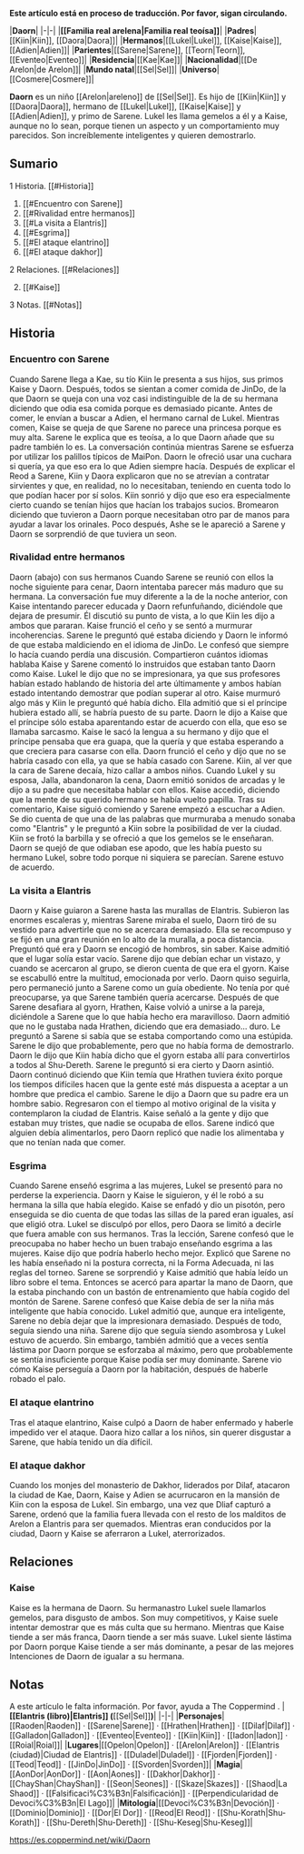 **Este artículo está en proceso de traducción. Por favor, sigan circulando.**


|**Daorn**|
|-|-|
|**[[Familia real arelena\|Familia real teoísa]]**|
|**Padres**|[[Kiin\|Kiin]], [[Daora\|Daora]]|
|**Hermanos**|[[Lukel\|Lukel]], [[Kaise\|Kaise]], [[Adien\|Adien]]|
|**Parientes**|[[Sarene\|Sarene]], [[Teorn\|Teorn]], [[Eventeo\|Eventeo]]|
|**Residencia**|[[Kae\|Kae]]|
|**Nacionalidad**|[[De Arelon\|de Arelon]]|
|**Mundo natal**|[[Sel\|Sel]]|
|**Universo**|[[Cosmere\|Cosmere]]|

**Daorn** es un niño [[Arelon\|areleno]] de [[Sel\|Sel]].
Es hijo de [[Kiin\|Kiin]] y [[Daora\|Daora]], hermano de [[Lukel\|Lukel]], [[Kaise\|Kaise]] y [[Adien\|Adien]], y primo de Sarene.
Lukel les llama gemelos a él y a Kaise, aunque no lo sean, porque tienen un aspecto y un comportamiento muy parecidos. Son increíblemente inteligentes y quieren demostrarlo.

## Sumario

1 Historia. [[#Historia]] 

1. [[#Encuentro con Sarene]] 
1. [[#Rivalidad entre hermanos]] 
1. [[#La visita a Elantris]] 
1. [[#Esgrima]] 
1. [[#El ataque elantrino]] 
1. [[#El ataque dakhor]] 


2 Relaciones. [[#Relaciones]] 

2. [[#Kaise]] 


3 Notas. [[#Notas]] 


## Historia
### Encuentro con Sarene
Cuando Sarene llega a Kae, su tío Kiin le presenta a sus hijos, sus primos Kaise y Daorn. Después, todos se sientan a comer comida de JinDo, de la que Daorn se queja con una voz casi indistinguible de la de su hermana diciendo que odia esa comida porque es demasiado picante. Antes de comer, le envían a buscar a Adien, el hermano carnal de Lukel.
Mientras comen, Kaise se queja de que Sarene no parece una princesa porque es muy alta. Sarene le explica que es teoísa, a lo que Daorn añade que su padre también lo es. La conversación continúa mientras Sarene se esfuerza por utilizar los palillos típicos de MaiPon. Daorn le ofreció usar una cuchara si quería, ya que eso era lo que Adien siempre hacía.
Después de explicar el Reod a Sarene, Kiin y Daora explicaron que no se atrevían a contratar sirvientes y que, en realidad, no lo necesitaban, teniendo en cuenta todo lo que podían hacer por sí solos. Kiin sonrió y dijo que eso era especialmente cierto cuando se tenían hijos que hacían los trabajos sucios. Bromearon diciendo que tuvieron a Daorn porque necesitaban otro par de manos para ayudar a lavar los orinales. Poco después, Ashe se le apareció a Sarene y Daorn se sorprendió de que tuviera un seon.

### Rivalidad entre hermanos
  Daorn (abajo) con sus hermanos
Cuando Sarene se reunió con ellos la noche siguiente para cenar, Daorn intentaba parecer más maduro que su hermana. La conversación fue muy diferente a la de la noche anterior, con Kaise intentando parecer educada y Daorn refunfuñando, diciéndole que dejara de presumir. Él discutió su punto de vista, a lo que Kiin les dijo a ambos que pararan.
Kaise frunció el ceño y se sentó a murmurar incoherencias. Sarene le preguntó qué estaba diciendo y Daorn le informó de que estaba maldiciendo en el idioma de JinDo. Le confesó que siempre lo hacía cuando perdía una discusión. Compartieron cuántos idiomas hablaba Kaise y Sarene comentó lo instruidos que estaban tanto Daorn como Kaise. Lukel le dijo que no se impresionara, ya que sus profesores habían estado hablando de historia del arte últimamente y ambos habían estado intentando demostrar que podían superar al otro.
Kaise murmuró algo más y Kiin le preguntó qué había dicho. Ella admitió que si el príncipe hubiera estado allí, se habría puesto de su parte. Daorn le dijo a Kaise que el príncipe sólo estaba aparentando estar de acuerdo con ella, que eso se llamaba sarcasmo. Kaise le sacó la lengua a su hermano y dijo que el príncipe pensaba que era guapa, que la quería y que estaba esperando a que creciera para casarse con ella. Daorn frunció el ceño y dijo que no se habría casado con ella, ya que se había casado con Sarene. Kiin, al ver que la cara de Sarene decaía, hizo callar a ambos niños.
Cuando Lukel y su esposa, Jalla, abandonaron la cena, Daorn emitió sonidos de arcadas y le dijo a su padre que necesitaba hablar con ellos. Kaise accedió, diciendo que la mente de su querido hermano se había vuelto papilla. Tras su comentario, Kaise siguió comiendo y Sarene empezó a escuchar a Adien. Se dio cuenta de que una de las palabras que murmuraba a menudo sonaba como "Elantris" y le preguntó a Kiin sobre la posibilidad de ver la ciudad. Kiin se frotó la barbilla y se ofreció a que los gemelos se le enseñaran. Daorn se quejó de que odiaban ese apodo, que les había puesto su hermano Lukel, sobre todo porque ni siquiera se parecían. Sarene estuvo de acuerdo.

### La visita a Elantris
Daorn y Kaise guiaron a Sarene hasta las murallas de Elantris. Subieron las enormes escaleras y, mientras Sarene miraba el suelo, Daorn tiró de su vestido para advertirle que no se acercara demasiado. Ella se recompuso y se fijó en una gran reunión en lo alto de la muralla, a poca distancia.
Preguntó qué era y Daorn se encogió de hombros, sin saber. Kaise admitió que el lugar solía estar vacío. Sarene dijo que debían echar un vistazo, y cuando se acercaron al grupo, se dieron cuenta de que era el gyorn. Kaise se escabulló entre la multitud, emocionada por verlo. Daorn quiso seguirla, pero permaneció junto a Sarene como un guía obediente. No tenía por qué preocuparse, ya que Sarene también quería acercarse.
Después de que Sarene desafiara al gyorn, Hrathen, Kaise volvió a unirse a la pareja, diciéndole a Sarene que lo que había hecho era maravilloso. Daorn admitió que no le gustaba nada Hrathen, diciendo que era demasiado... duro. Le preguntó a Sarene si sabía que se estaba comportando como una estúpida. Sarene le dijo que probablemente, pero que no había forma de demostrarlo. Daorn le dijo que Kiin había dicho que el gyorn estaba allí para convertirlos a todos al Shu-Dereth. Sarene le preguntó si era cierto y Daorn asintió.
Daorn continuó diciendo que Kiin temía que Hrathen tuviera éxito porque los tiempos difíciles hacen que la gente esté más dispuesta a aceptar a un hombre que predica el cambio. Sarene le dijo a Daorn que su padre era un hombre sabio.
Regresaron con el tiempo al motivo original de la visita y contemplaron la ciudad de Elantris. Kaise señaló a la gente y dijo que estaban muy tristes, que nadie se ocupaba de ellos. Sarene indicó que alguien debía alimentarlos, pero Daorn replicó que nadie los alimentaba y que no tenían nada que comer.

### Esgrima
Cuando Sarene enseñó esgrima a las mujeres, Lukel se presentó para no perderse la experiencia. Daorn y Kaise le siguieron, y él le robó a su hermana la silla que había elegido. Kaise se enfadó y dio un pisotón, pero enseguida se dio cuenta de que todas las sillas de la pared eran iguales, así que eligió otra. Lukel se disculpó por ellos, pero Daora se limitó a decirle que fuera amable con sus hermanos.
Tras la lección, Sarene confesó que le preocupaba no haber hecho un buen trabajo enseñando esgrima a las mujeres. Kaise dijo que podría haberlo hecho mejor. Explicó que Sarene no les había enseñado ni la postura correcta, ni la Forma Adecuada, ni las reglas del torneo. Sarene se sorprendió y Kaise admitió que había leído un libro sobre el tema. Entonces se acercó para apartar la mano de Daorn, que la estaba pinchando con un bastón de entrenamiento que había cogido del montón de Sarene.
Sarene confesó que Kaise debía de ser la niña más inteligente que había conocido. Lukel admitió que, aunque era inteligente, Sarene no debía dejar que la impresionara demasiado. Después de todo, seguía siendo una niña. Sarene dijo que seguía siendo asombrosa y Lukel estuvo de acuerdo. Sin embargo, también admitió que a veces sentía lástima por Daorn porque se esforzaba al máximo, pero que probablemente se sentía insuficiente porque Kaise podía ser muy dominante. Sarene vio cómo Kaise perseguía a Daorn por la habitación, después de haberle robado el palo.

### El ataque elantrino
Tras el ataque elantrino, Kaise culpó a Daorn de haber enfermado y haberle impedido ver el ataque. Daora hizo callar a los niños, sin querer disgustar a Sarene, que había tenido un día difícil.

### El ataque dakhor
Cuando los monjes del monasterio de Dakhor, liderados por Dilaf, atacaron la ciudad de Kae, Daorn, Kaise y Adien se acurrucaron en la mansión de Kiin con la esposa de Lukel. Sin embargo, una vez que Dliaf capturó a Sarene, ordenó que la familia fuera llevada con el resto de los malditos de Arelon a Elantris para ser quemados. Mientras eran conducidos por la ciudad, Daorn y Kaise se aferraron a Lukel, aterrorizados.

## Relaciones
### Kaise
Kaise es la hermana de Daorn. Su hermanastro Lukel suele llamarlos gemelos, para disgusto de ambos. Son muy competitivos, y Kaise suele intentar demostrar que es más culta que su hermano. Mientras que Kaise tiende a ser más franca, Daorn tiende a ser más suave. Lukel siente lástima por Daorn porque Kaise tiende a ser más dominante, a pesar de las mejores Intenciones de Daorn de igualar a su hermana.

## Notas

A este artículo le falta información. Por favor, ayuda a The Coppermind .
|**[[Elantris (libro)\|Elantris]] (**[[Sel\|Sel]]**)**|
|-|-|
|**Personajes**|[[Raoden\|Raoden]] · [[Sarene\|Sarene]] · [[Hrathen\|Hrathen]] · [[Dilaf\|Dilaf]] · [[Galladon\|Galladon]] · [[Eventeo\|Eventeo]] · [[Kiin\|Kiin]] · [[Iadon\|Iadon]] · [[Roial\|Roial]]|
|**Lugares**|[[Opelon\|Opelon]] · [[Arelon\|Arelon]] · [[Elantris (ciudad)\|Ciudad de Elantris]] · [[Duladel\|Duladel]] · [[Fjorden\|Fjorden]] · [[Teod\|Teod]] · [[JinDo\|JinDo]] · [[Svorden\|Svorden]]|
|**Magia**|[[AonDor\|AonDor]] · [[Aon\|Aones]] · [[Dakhor\|Dakhor]] · [[ChayShan\|ChayShan]] · [[Seon\|Seones]] · [[Skaze\|Skazes]] · [[Shaod\|La Shaod]] · [[Falsificaci%C3%B3n\|Falsificación]] · [[Perpendicularidad de Devoci%C3%B3n\|El Lago]]|
|**Mitología**|[[Devoci%C3%B3n\|Devoción]] · [[Dominio\|Dominio]] · [[Dor\|El Dor]] · [[Reod\|El Reod]] · [[Shu-Korath\|Shu-Korath]] · [[Shu-Dereth\|Shu-Dereth]] · [[Shu-Keseg\|Shu-Keseg]]|



https://es.coppermind.net/wiki/Daorn